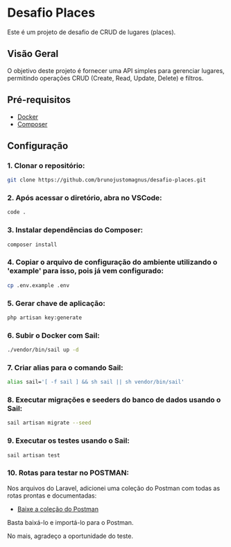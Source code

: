# Desafio Places

Este é um projeto de desafio de CRUD de lugares (places). 

## Visão Geral

O objetivo deste projeto é fornecer uma API simples para gerenciar lugares, permitindo operações CRUD (Create, Read, Update, Delete) e filtros.

## Pré-requisitos

- [Docker](https://www.docker.com/)
- [Composer](https://getcomposer.org/)

## Configuração

### 1. Clonar o repositório:

```bash
git clone https://github.com/brunojustomagnus/desafio-places.git
```

### 2. Após acessar o diretório, abra no VSCode:
```bash
code .
```

### 3. Instalar dependências do Composer:

```bash
composer install
```

### 4. Copiar o arquivo de configuração do ambiente utilizando o 'example' para isso, pois já vem configurado:

```bash
cp .env.example .env
```

### 5. Gerar chave de aplicação:

```bash
php artisan key:generate
```

### 6. Subir o Docker com Sail:

```bash
./vendor/bin/sail up -d
```

### 7. Criar alias para o comando Sail:

```bash
alias sail='[ -f sail ] && sh sail || sh vendor/bin/sail'
```

### 8. Executar migrações e seeders do banco de dados usando o Sail:

```bash
sail artisan migrate --seed
```

### 9. Executar os testes usando o Sail:

```bash
sail artisan test
```

### 10. Rotas para testar no POSTMAN:
Nos arquivos do Laravel, adicionei uma coleção do Postman com todas as rotas prontas e documentadas:

- [Baixe a coleção do Postman](./RESTful%20API%20Valdo%20Test.postman_collection.json)

Basta baixá-lo e importá-lo para o Postman.

No mais, agradeço a oportunidade do teste. 
